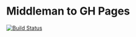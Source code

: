 # Middleman to GH Pages #
[![Build Status](https://travis-ci.org/mcorcuera/middleman-gh-pages.svg?branch=master)](https://travis-ci.org/mcorcuera/middleman-gh-pages)
